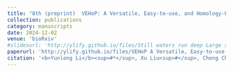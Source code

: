 ```yaml
---
title: "8th (preprint)  VEHoP: A Versatile, Easy-to-use, and Homology-based Phylogenomic pipeline accommodating diverse sequences"
collection: publications
category: manuscripts
date: 2024-12-02
venue: 'bioRxiv'
#slidesurl: 'http://ylify.github.io/files/Still waters run deep Large scale genome rearrangements in the evolution of morphologically conservative Polyplacophora.pdf'
paperurl: 'http://ylify.github.io/files/VEHoP A Versatile, Easy-to-use, and Homology-based Phylogenomic pipeline accommodating diverse sequences.pdf'
citation: '<b>Yunlong Li</b><sup>#*</sup>, Xu Liu<sup>#</sup>, Chong Chen, Jian-Wen Qiu, Kevin Kocot, Jin Sun<sup>*</sup>. (2024). &quot;VEHoP: A Versatile, Easy-to-use, and Homology-based Phylogenomic pipeline accommodating diverse sequences.&quot; <i>bioRxiv</i>. doi: 10.1101/2024.07.24.604968'
---
```


